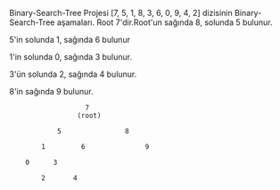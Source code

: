 Binary-Search-Tree Projesi
[7, 5, 1, 8, 3, 6, 0, 9, 4, 2] dizisinin Binary-Search-Tree aşamaları.
Root 7'dir.Root'un sağında 8, solunda 5 bulunur.

5'in solunda 1, sağında 6 bulunur

1'in solunda 0, sağında 3 bulunur.

3'ün solunda 2, sağında 4 bulunur.

8'in sağında 9 bulunur.

                       7
                     (root)

                5                8
          
            1         6               9
        
        0      3 

            2       4